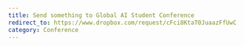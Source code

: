 ```yaml
---
title: Send something to Global AI Student Conference
redirect_to: https://www.dropbox.com/request/cFci8KtaT0JuaazFfUwC
category: Conference
---
```

